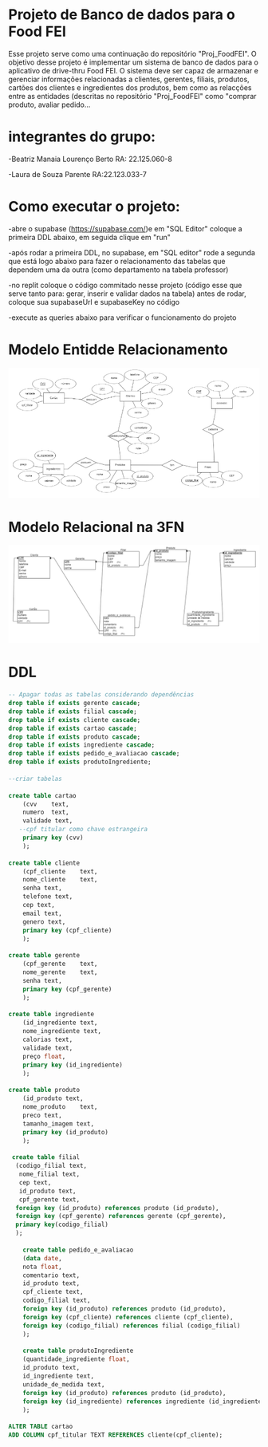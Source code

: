 # Projeto de Banco de dados para o Food FEI
Esse projeto serve como uma continuação do repositório "Proj_FoodFEI".
O objetivo desse projeto é implementar um sistema de banco de dados para o  aplicativo de drive-thru Food FEI. O sistema deve ser capaz de armazenar e gerenciar informações relacionadas a clientes, gerentes, filiais, produtos, cartões dos clientes e ingredientes dos produtos, bem como as relacções entre as entidades (descritas no repositório "Proj_FoodFEI" como "comprar produto, avaliar pedido...

# integrantes do grupo:

-Beatriz Manaia Lourenço Berto RA: 22.125.060-8

-Laura de Souza Parente RA:22.123.033-7

# Como executar o projeto:
-abre o supabase (https://supabase.com/)e em "SQL Editor" coloque a primeira DDL abaixo, em seguida clique em "run"

-após rodar a primeira DDL, no supabase, em "SQL editor" rode a segunda que está logo abaixo para fazer o relacionamento das tabelas que dependem uma da outra (como departamento na tabela professor)

-no replit coloque o código commitado nesse projeto (código esse que serve tanto para: gerar, inserir e validar dados na tabela) antes de rodar, coloque sua supabaseUrl e supabaseKey no código

-execute as queries abaixo para verificar o funcionamento do projeto

# Modelo Entidde Relacionamento 

![codigo1](./imagens/MERPROJ2.png)

# Modelo Relacional na 3FN

![codigo1](./imagens/MR3FN_proj2.png)

# DDL

```sql
-- Apagar todas as tabelas considerando dependências
drop table if exists gerente cascade;
drop table if exists filial cascade;
drop table if exists cliente cascade;
drop table if exists cartao cascade;
drop table if exists produto cascade;
drop table if exists ingrediente cascade;
drop table if exists pedido_e_avaliacao cascade;
drop table if exists produtoIngrediente;

--criar tabelas

create table cartao
    (cvv	text, 
    numero	text, 
    validade text,
   --cpf titular como chave estrangeira
    primary key (cvv)
    );

create table cliente
    (cpf_cliente	text, 
    nome_cliente	text, 
    senha text,
    telefone text,
    cep text,
    email text,
    genero text,
    primary key (cpf_cliente)
    );

create table gerente
    (cpf_gerente	text, 
    nome_gerente	text, 
    senha text,
    primary key (cpf_gerente)
    );

create table ingrediente
    (id_ingrediente	text, 
    nome_ingrediente text, 
    calorias text,
    validade text,
    preço float,
    primary key (id_ingrediente)
    );

create table produto
    (id_produto	text, 
    nome_produto	text, 
    preco text,
    tamanho_imagem text,
    primary key (id_produto)
    );

 create table filial
  (codigo_filial text,
   nome_filial text,
   cep text,
   id_produto text,
   cpf_gerente text,
  foreign key (id_produto) references produto (id_produto),
  foreign key (cpf_gerente) references gerente (cpf_gerente),
  primary key(codigo_filial)
  );
  
    create table pedido_e_avaliacao
    (data date, 
    nota float, 
    comentario text,
    id_produto text,
    cpf_cliente text,
    codigo_filial text,
    foreign key (id_produto) references produto (id_produto),
    foreign key (cpf_cliente) references cliente (cpf_cliente),
    foreign key (codigo_filial) references filial (codigo_filial)
    );

    create table produtoIngrediente
    (quantidade_ingrediente float,
    id_produto text,
    id_ingrediente text,
    unidade_de_medida text,
    foreign key (id_produto) references produto (id_produto),
    foreign key (id_ingrediente) references ingrediente (id_ingrediente)
    );

ALTER TABLE cartao 
ADD COLUMN cpf_titular TEXT REFERENCES cliente(cpf_cliente);
```
